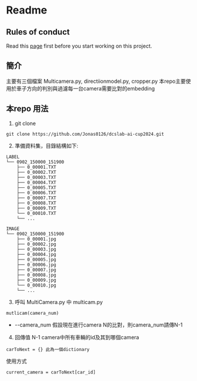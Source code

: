 # Readme

## Rules of conduct

Read this [page](https://hackmd.io/@2aRuhhznQfOr_IvFkBUYKQ/SJ0KESMzR) first before you start working on this project.

## 簡介
主要有三個檔案 Multicamera.py, directiionmodel.py, cropper.py
本repo主要使用於車子方向的判別與過濾每一台camera需要比對的embedding

## 本repo 用法
1. git clone
```
git clone https://github.com/Jonas0126/dcslab-ai-cup2024.git
```
2. 準備資料集，目錄結構如下:
```
LABEL
└── 0902_150000_151900
    ├── 0_00001.TXT
    ├── 0_00002.TXT
    ├── 0_00003.TXT
    ├── 0_00004.TXT
    ├── 0_00005.TXT
    ├── 0_00006.TXT
    ├── 0_00007.TXT
    ├── 0_00008.TXT
    ├── 0_00009.TXT
    └── 0_00010.TXT
    └── ...
```
```
IMAGE
└── 0902_150000_151900
    ├── 0_00001.jpg
    ├── 0_00002.jpg
    ├── 0_00003.jpg
    ├── 0_00004.jpg
    ├── 0_00005.jpg
    ├── 0_00006.jpg
    ├── 0_00007.jpg
    ├── 0_00008.jpg
    ├── 0_00009.jpg
    └── 0_00010.jpg
    └── ...
```
3. 呼叫 MultiCamera.py 中 multicam.py
```
mutlicam(camera_num)
```
  * --camera_num 假設現在進行camera N的比對，則camera_num請傳N-1
4. 回傳值 N-1 camera中所有車輛的id及其到哪個camera
```
carToNext = {} 此為一個dictionary
```
使用方式
```
current_camera = carToNext[car_id]
```


